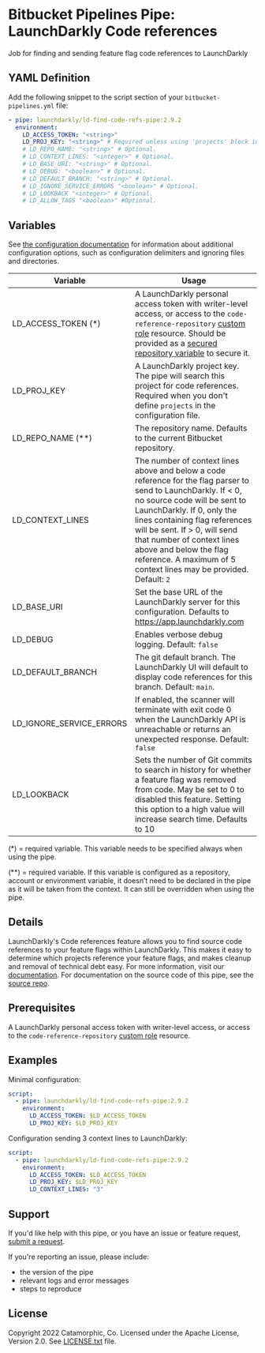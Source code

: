 # Bitbucket Pipelines Pipe: LaunchDarkly Code references
Job for finding and sending feature flag code references to LaunchDarkly

## YAML Definition
Add the following snippet to the script section of your `bitbucket-pipelines.yml` file:

```yaml
- pipe: launchdarkly/ld-find-code-refs-pipe:2.9.2
  environment:
    LD_ACCESS_TOKEN: "<string>"
    LD_PROJ_KEY: "<string>" # Required unless using 'projects' block in configuration file then it must be omitted.
    # LD_REPO_NAME: "<string>" # Optional.
    # LD_CONTEXT_LINES: "<integer>" # Optional.
    # LD_BASE_URI: "<string>" # Optional.
    # LD_DEBUG: "<boolean>" # Optional.
    # LD_DEFAULT_BRANCH: "<string>" # Optional.
    # LD_IGNORE_SERVICE_ERRORS "<boolean>" # Optional.
    # LD_LOOKBACK "<integer>" # Optional.
    # LD_ALLOW_TAGS "<boolean>" #Optional.
```

## Variables

See [the configuration documentation](https://github.com/launchdarkly/ld-find-code-refs/blob/main/docs/CONFIGURATION.md) for information about additional configuration options, such as configuration delimiters and ignoring files and directories.

| Variable                 | Usage |
| --------------------------- | ----- |
| LD_ACCESS_TOKEN (*)       | A LaunchDarkly personal access token with writer-level access, or access to the `code-reference-repository` [custom role](https://docs.launchdarkly.com/home/members/custom-roles) resource. Should be provided as a [secured repository variable](https://support.atlassian.com/bitbucket-cloud/docs/variables-and-secrets/) to secure it. |
| LD_PROJ_KEY   | A LaunchDarkly project key. The pipe will search this project for code references. Required when you don't define `projects` in the configuration file. |
| LD_REPO_NAME (**) | The repository name. Defaults to the current Bitbucket repository. |
| LD_CONTEXT_LINES        | The number of context lines above and below a code reference for the flag parser to send to LaunchDarkly. If < 0, no source code will be sent to LaunchDarkly. If 0, only the lines containing flag references will be sent. If > 0, will send that number of context lines above and below the flag reference. A maximum of 5 context lines may be provided. Default: `2` |
| LD_BASE_URI                 | Set the base URL of the LaunchDarkly server for this configuration. Defaults to https://app.launchdarkly.com |
| LD_DEBUG | Enables verbose debug logging. Default: `false`|
| LD_DEFAULT_BRANCH | The git default branch. The LaunchDarkly UI will default to display code references for this branch. Default: `main`. |
| LD_IGNORE_SERVICE_ERRORS | If enabled, the scanner will terminate with exit code 0 when the LaunchDarkly API is unreachable or returns an unexpected response. Default: `false` |
| LD_LOOKBACK | Sets the number of Git commits to search in history for whether a feature flag was removed from code. May be set to 0 to disabled this feature. Setting this option to a high value will increase search time. Defaults to 10 |

(*) = required variable. This variable needs to be specified always when using the pipe.

(**) = required variable. If this variable is configured as a repository, account or environment variable, it doesn’t need to be declared in the pipe as it will be taken from the context. It can still be overridden when using the pipe.

## Details
LaunchDarkly's Code references feature allows you to find source code references to your feature flags within LaunchDarkly. This makes it easy to determine which projects reference your feature flags, and makes cleanup and removal of technical debt easy. For more information, visit our [documentation](https://docs.launchdarkly.com/home/code/code-references). For documentation on the source code of this pipe, see the [source repo](https://github.com/launchdarkly/ld-find-code-refs).


## Prerequisites
A LaunchDarkly personal access token with writer-level access, or access to the `code-reference-repository` [custom role](https://docs.launchdarkly.com/home/members/custom-roles) resource.

## Examples
Minimal configuration:
```yaml
script:
  - pipe: launchdarkly/ld-find-code-refs-pipe:2.9.2
    environment:
      LD_ACCESS_TOKEN: $LD_ACCESS_TOKEN
      LD_PROJ_KEY: $LD_PROJ_KEY
```

Configuration sending 3 context lines to LaunchDarkly:
```yaml
script:
  - pipe: launchdarkly/ld-find-code-refs-pipe:2.9.2
    environment:
      LD_ACCESS_TOKEN: $LD_ACCESS_TOKEN
      LD_PROJ_KEY: $LD_PROJ_KEY
      LD_CONTEXT_LINES: "3"
```

## Support
If you'd like help with this pipe, or you have an issue or feature request, [submit a request](https://support.launchdarkly.com/hc/en-us/requests/new).

If you're reporting an issue, please include:

* the version of the pipe
* relevant logs and error messages
* steps to reproduce

## License
Copyright 2022 Catamorphic, Co.
Licensed under the Apache License, Version 2.0. See [LICENSE.txt](LICENSE.txt) file.
